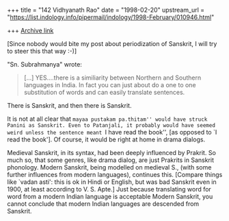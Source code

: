 +++
title = "142 Vidhyanath Rao"
date = "1998-02-20"
upstream_url = "https://list.indology.info/pipermail/indology/1998-February/010946.html"

+++
[Archive link](https://list.indology.info/pipermail/indology/1998-February/010946.html)

[Since nobody would bite my post about periodization of Sanskrit, I
will try to steer this that way :-)]

"Sn. Subrahmanya" <sns at IX.NETCOM.COM> wrote:
>[...] YES....there is a similiarity between Northern and Southern languages
>in India.  In fact you can just about do a one to one substitution of
>words and can easily translate sentences.

There is Sanskrit, and then there is Sanskrit.

It is not at all clear that ``mayaa pustakam pa.thitam'' would have
struck Panini as Sanskrit. Even to Patanjali, it probably would have seemed
weird unless the sentence meant ``I have read the book'', [as opposed to
`I read the book']. Of course, it would be right at home in drama
dialogs.

Medieval Sanskrit, in its syntax, had been deeply influenced by Prakrit.
So much so, that some genres, like drama dialog, are just Prakrits in
Sanskrit phonology. Modern Sanskrit, being modelled on medieval S.,
(with some further influences from modern languages), continues this.
[Compare things like `vadan asti': this is ok in Hindi or English, but
was bad Sanskrit even in 1900, at least according to V. S. Apte.]
Just because translating word for word from a modern Indian language
is acceptable Modern Sanskrit, you cannot conclude that modern Indian
languages are descended from Sanskrit.



